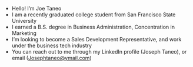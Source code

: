 - Hello! I’m Joe Taneo
- I am a recently graduated college student from San Francisco State University
- I earned a B.S. degree in Business Administration, Concentration in Marketing
- I’m looking to become a Sales Development Representative, and work under the business tech industry
- You can reach out to me through my LinkedIn profile (Joseph Taneo), or email (Josephtaneo@ymail.com)

<!---
Joetaneo/Joetaneo is a ✨ special ✨ repository because its `README.md` (this file) appears on your GitHub profile.
You can click the Preview link to take a look at your changes.
--->
